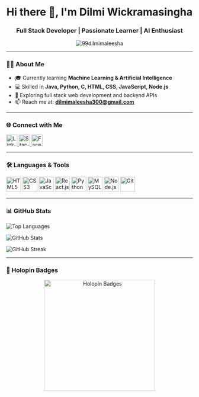 <h1 align="center">Hi there 👋, I'm Dilmi Wickramasingha</h1>
<h3 align="center">Full Stack Developer | Passionate Learner | AI Enthusiast</h3>

<p align="center">
  <img src="https://komarev.com/ghpvc/?username=99dilmimaleesha&label=Profile%20views&color=0e75b6&style=flat" alt="99dilmimaleesha" />
</p>

---

### 👩‍💻 About Me

- 🎓 Currently learning **Machine Learning & Artificial Intelligence**
- 💻 Skilled in **Java, Python, C, HTML, CSS, JavaScript, Node.js**
- 🚀 Exploring full stack web development and backend APIs
- 📫 Reach me at: **dilmimaleesha300@gmail.com**

---

### 🌐 Connect with Me

<p align="left">
  <a href="https://www.linkedin.com/in/dilmi-wickramasingha-189978220/" target="_blank">
    <img src="https://cdn.jsdelivr.net/gh/devicons/devicon/icons/linkedin/linkedin-original.svg" alt="LinkedIn" width="30" height="30"/>
  </a>
  <a href="https://stackoverflow.com/users/19448785/dilmi-maleesha" target="_blank">
    <img src="https://cdn.jsdelivr.net/gh/devicons/devicon/icons/stackoverflow/stackoverflow-original.svg" alt="StackOverflow" width="30" height="30"/>
  </a>
  <a href="https://fb.com/dilmi.wickramasinghe" target="_blank">
    <img src="https://cdn.jsdelivr.net/gh/devicons/devicon/icons/facebook/facebook-original.svg" alt="Facebook" width="30" height="30"/>
  </a>
</p>

---

### 🛠️ Languages & Tools

<p align="left">
  <img src="https://cdn.jsdelivr.net/gh/devicons/devicon/icons/html5/html5-original.svg" alt="HTML5" width="40" height="40"/>
  <img src="https://cdn.jsdelivr.net/gh/devicons/devicon/icons/css3/css3-original.svg" alt="CSS3" width="40" height="40"/>
  <img src="https://cdn.jsdelivr.net/gh/devicons/devicon/icons/javascript/javascript-original.svg" alt="JavaScript" width="40" height="40"/>
  <img src="https://cdn.jsdelivr.net/gh/devicons/devicon/icons/react/react-original.svg" alt="React.js" width=40  height=40/>
  <img src="https://cdn.jsdelivr.net/gh/devicons/devicon/icons/python/python-original.svg" alt="Python" width="40" height="40"/>
  <img src="https://cdn.jsdelivr.net/gh/devicons/devicon/icons/mysql/mysql-original-wordmark.svg" alt="MySQL" width="40" height="40"/>
  <img src="https://cdn.jsdelivr.net/gh/devicons/devicon/icons/nodejs/nodejs-original-wordmark.svg" alt="Node.js" width="40" height="40"/>
  <img src="https://cdn.jsdelivr.net/gh/devicons/devicon/icons/git/git-original.svg" alt="Git" width="40" height="40"/>
</p>

---

### 📊 GitHub Stats

<p align="left">
  <img src="https://github-readme-stats.vercel.app/api/top-langs/?username=99dilmimaleesha&layout=compact&theme=default" alt="Top Languages"/>
</p>

<p align="left">
  <img src="https://github-readme-stats.vercel.app/api?username=99dilmimaleesha&show_icons=true&theme=default" alt="GitHub Stats"/>
</p>

<p align="left">
  <img src="https://github-readme-streak-stats.herokuapp.com/?user=99dilmimaleesha&theme=default" alt="GitHub Streak"/>
</p>

---

### 🏅 Holopin Badges

<p align="center">
  <img src="https://holopin.me/99dilmimaleesha" alt="Holopin Badges" width="300"/>
</p>

